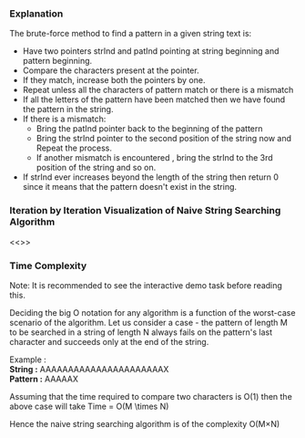 ### Explanation

The brute-force method to find a pattern in a given string text is:

  -  Have two pointers strInd and patInd pointing at string beginning and pattern beginning.
  -  Compare the characters present at the pointer.
  -  If they match, increase both the pointers by one.
  -  Repeat unless all the characters of pattern match or there is a mismatch
  -  If all the letters of the pattern have been matched then we have found the pattern in the string.
  -  If there is a mismatch:
      -  Bring the patInd pointer back to the beginning of the pattern
      -  Bring the strInd pointer to the second position of the string now and Repeat the process.
      -  If another mismatch is encountered , bring the strInd to the 3rd position of the string and so on.
  -  If strInd ever increases beyond the length of the string then return 0 since it means that the pattern doesn't exist in the string.

### Iteration by Iteration Visualization of Naive String Searching Algorithm 
<<>>

### Time Complexity

Note: It is recommended to see the interactive demo task before reading this.

Deciding the big O notation for any algorithm is a function of the worst-case scenario of the algorithm. Let us consider a case - the pattern of length M to be searched in a string of length N always fails on the pattern's last character and succeeds only at the end of the string.

Example :<br>
**String :** AAAAAAAAAAAAAAAAAAAAAAX<br>
**Pattern :** AAAAAX<br>

Assuming that the time required to compare two characters is O(1) then the above case will take Time = O(M \times N)

Hence the naive string searching algorithm is of the complexity O(M×N)
